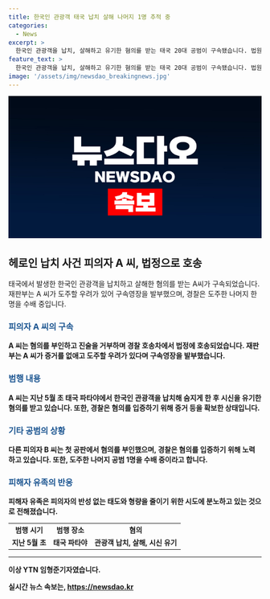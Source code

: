 ```yaml
---
title: 한국인 관광객 태국 납치 살해 나머지 1명 추적 중
categories:
  - News
excerpt: >
  한국인 관광객을 납치, 살해하고 유기한 혐의를 받는 태국 20대 공범이 구속됐습니다. 법원은 도주 우려로 구속영장 발부. 한 명이 도주 중이며, 다른 공범은 부인 중. 피해자 유족은 분노, 경찰은 증거를 바탕으로 입증 예정. 인터폴 공조를 통해 도주 중인 공범 쫓고 있음.
feature_text: >
  한국인 관광객을 납치, 살해하고 유기한 혐의를 받는 태국 20대 공범이 구속됐습니다. 법원은 도주 우려로 구속영장 발부. 한 명이 도주 중이며, 다른 공범은 부인 중. 피해자 유족은 분노, 경찰은 증거를 바탕으로 입증 예정. 인터폴 공조를 통해 도주 중인 공범 쫓고 있음.
image: '/assets/img/newsdao_breakingnews.jpg'
---
```


<p><img src="/assets/img/newsdao_breakingnews.jpg" alt="pcversion 속보" /></p>

<h2 data-ke-size="size26">헤로인 납치 사건 피의자 A 씨, 법정으로 호송</h2>

<p data-ke-size="size16">태국에서 발생한 한국인 관광객을 납치하고 살해한 혐의를 받는 A씨가 구속되었습니다. 재판부는 A 씨가 도주할 우려가 있어 구속영장을 발부했으며, 경찰은 도주한 나머지 한 명을 수배 중입니다.</p>

<h3><b><span style="color: #1a5490;">피의자 A 씨의 구속</span><b></h3>

<p data-ke-size="size16">A 씨는 혐의를 부인하고 진술을 거부하며 경찰 호송차에서 법정에 호송되었습니다. 재판부는 A 씨가 증거를 없애고 도주할 우려가 있다며 구속영장을 발부했습니다.</p>

<h3><b><span style="color: #1a5490;">범행 내용</span><b></h3>

<p data-ke-size="size16">A 씨는 지난 5월 초 태국 파타야에서 한국인 관광객을 납치해 숨지게 한 후 시신을 유기한 혐의를 받고 있습니다. 또한, 경찰은 혐의를 입증하기 위해 증거 등을 확보한 상태입니다.</p>

<h3><b><span style="color: #1a5490;">기타 공범의 상황</span><b></h3>

<p data-ke-size="size16">다른 피의자 B 씨는 첫 공판에서 혐의를 부인했으며, 경찰은 혐의를 입증하기 위해 노력하고 있습니다. 또한, 도주한 나머지 공범 1명을 수배 중이라고 합니다.</p>

<h3><b><span style="color: #1a5490;">피해자 유족의 반응</span><b></h3>

<p data-ke-size="size16">피해자 유족은 피의자의 반성 없는 태도와 형량을 줄이기 위한 시도에 분노하고 있는 것으로 전해졌습니다.</p>

<table>
    <tbody>
        <tr>
            <td style="text-align: center; height: 17px;"><b>범행 시기</b></td>
            <td style="text-align: center; height: 17px;"><b>범행 장소</b></td>
            <td style="text-align: center; height: 17px;"><b>혐의</b></td>
        </tr>
        <tr>
            <td style="text-align: center; height: 17px;">지난 5월 초</td>
            <td style="text-align: center; height: 17px;">태국 파타야</td>
            <td style="text-align: center; height: 17px;">관광객 납치, 살해, 시신 유기</td>
        </tr>
    </tbody>
</table>

<hr>

<p data-ke-size="size16">이상 YTN 임형준기자였습니다.</p>
실시간 뉴스 속보는, <a href="https://newsdao.kr" rel="dofollow">https://newsdao.kr</a>


